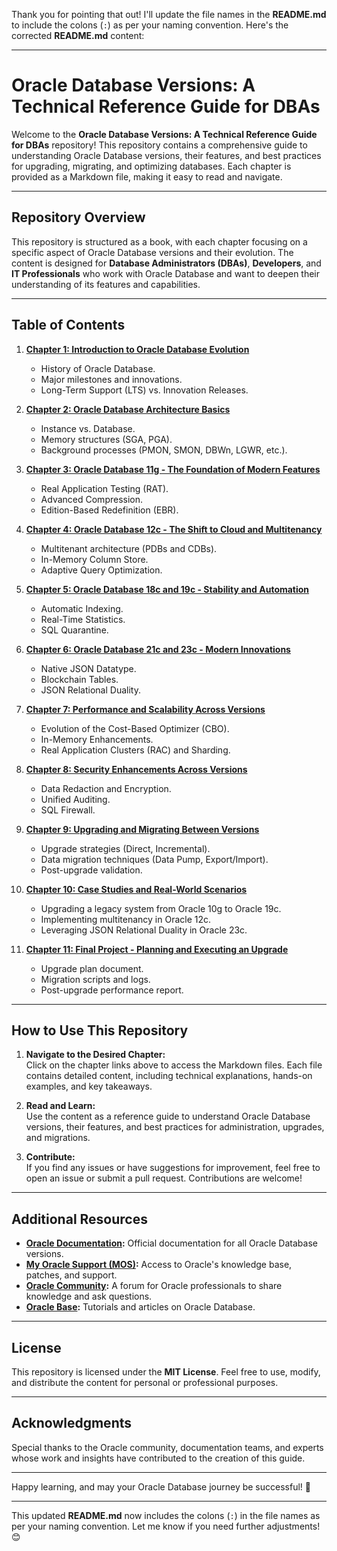 Thank you for pointing that out! I'll update the file names in the **README.md** to include the colons (`:`) as per your naming convention. Here's the corrected **README.md** content:

---

# Oracle Database Versions: A Technical Reference Guide for DBAs

Welcome to the **Oracle Database Versions: A Technical Reference Guide for DBAs** repository! This repository contains a comprehensive guide to understanding Oracle Database versions, their features, and best practices for upgrading, migrating, and optimizing databases. Each chapter is provided as a Markdown file, making it easy to read and navigate.

---

## **Repository Overview**

This repository is structured as a book, with each chapter focusing on a specific aspect of Oracle Database versions and their evolution. The content is designed for **Database Administrators (DBAs)**, **Developers**, and **IT Professionals** who work with Oracle Database and want to deepen their understanding of its features and capabilities.

---

## **Table of Contents**

1. **[Chapter 1: Introduction to Oracle Database Evolution](Chapter%201:%20Introduction%20to%20Oracle%20Database%20Evolution.md)**  
   - History of Oracle Database.  
   - Major milestones and innovations.  
   - Long-Term Support (LTS) vs. Innovation Releases.

2. **[Chapter 2: Oracle Database Architecture Basics](Chapter%202:%20Oracle%20Database%20Architecture%20Basics.md)**  
   - Instance vs. Database.  
   - Memory structures (SGA, PGA).  
   - Background processes (PMON, SMON, DBWn, LGWR, etc.).

3. **[Chapter 3: Oracle Database 11g - The Foundation of Modern Features](Chapter%203:%20Oracle%20Database%2011g%20-%20The%20Foundation%20of%20Modern%20Features.md)**  
   - Real Application Testing (RAT).  
   - Advanced Compression.  
   - Edition-Based Redefinition (EBR).

4. **[Chapter 4: Oracle Database 12c - The Shift to Cloud and Multitenancy](Chapter%204:%20Oracle%20Database%2012c%20-%20The%20Shift%20to%20Cloud%20and%20Multitenancy.md)**  
   - Multitenant architecture (PDBs and CDBs).  
   - In-Memory Column Store.  
   - Adaptive Query Optimization.

5. **[Chapter 5: Oracle Database 18c and 19c - Stability and Automation](Chapter%205:%20Oracle%20Database%2018c%20and%2019c%20-%20Stability%20and%20Automation.md)**  
   - Automatic Indexing.  
   - Real-Time Statistics.  
   - SQL Quarantine.

6. **[Chapter 6: Oracle Database 21c and 23c - Modern Innovations](Chapter%206:%20Oracle%20Database%2021c%20and%2023c%20-%20Modern%20Innovations.md)**  
   - Native JSON Datatype.  
   - Blockchain Tables.  
   - JSON Relational Duality.

7. **[Chapter 7: Performance and Scalability Across Versions](Chapter%207:%20Performance%20and%20Scalability%20Across%20Versions.md)**  
   - Evolution of the Cost-Based Optimizer (CBO).  
   - In-Memory Enhancements.  
   - Real Application Clusters (RAC) and Sharding.

8. **[Chapter 8: Security Enhancements Across Versions](Chapter%208:%20Security%20Enhancements%20Across%20Versions.md)**  
   - Data Redaction and Encryption.  
   - Unified Auditing.  
   - SQL Firewall.

9. **[Chapter 9: Upgrading and Migrating Between Versions](Chapter%209:%20Upgrading%20and%20Migrating%20Between%20Versions.md)**  
   - Upgrade strategies (Direct, Incremental).  
   - Data migration techniques (Data Pump, Export/Import).  
   - Post-upgrade validation.

10. **[Chapter 10: Case Studies and Real-World Scenarios](Chapter%2010:%20Case%20Studies%20and%20Real-World%20Scenarios.md)**  
    - Upgrading a legacy system from Oracle 10g to Oracle 19c.  
    - Implementing multitenancy in Oracle 12c.  
    - Leveraging JSON Relational Duality in Oracle 23c.

11. **[Chapter 11: Final Project - Planning and Executing an Upgrade](Chapter%2011:%20Final%20Project%20-%20Planning%20and%20Executing%20an%20Upgrade.md)**  
    - Upgrade plan document.  
    - Migration scripts and logs.  
    - Post-upgrade performance report.

---

## **How to Use This Repository**

1. **Navigate to the Desired Chapter:**  
   Click on the chapter links above to access the Markdown files. Each file contains detailed content, including technical explanations, hands-on examples, and key takeaways.

2. **Read and Learn:**  
   Use the content as a reference guide to understand Oracle Database versions, their features, and best practices for administration, upgrades, and migrations.

3. **Contribute:**  
   If you find any issues or have suggestions for improvement, feel free to open an issue or submit a pull request. Contributions are welcome!

---

## **Additional Resources**

- **[Oracle Documentation](https://docs.oracle.com):** Official documentation for all Oracle Database versions.  
- **[My Oracle Support (MOS)](https://support.oracle.com):** Access to Oracle's knowledge base, patches, and support.  
- **[Oracle Community](https://community.oracle.com):** A forum for Oracle professionals to share knowledge and ask questions.  
- **[Oracle Base](https://oracle-base.com):** Tutorials and articles on Oracle Database.  

---

## **License**

This repository is licensed under the **MIT License**. Feel free to use, modify, and distribute the content for personal or professional purposes.

---

## **Acknowledgments**

Special thanks to the Oracle community, documentation teams, and experts whose work and insights have contributed to the creation of this guide.

---

Happy learning, and may your Oracle Database journey be successful! 🚀

---

This updated **README.md** now includes the colons (`:`) in the file names as per your naming convention. Let me know if you need further adjustments! 😊
